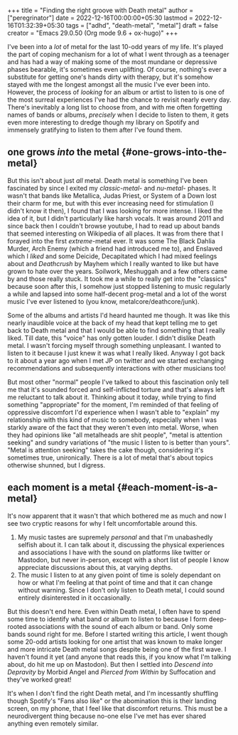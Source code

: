 +++
title = "Finding the right groove with Death metal"
author = ["peregrinator"]
date = 2022-12-16T00:00:00+05:30
lastmod = 2022-12-16T01:32:39+05:30
tags = ["adhd", "death-metal", "metal"]
draft = false
creator = "Emacs 29.0.50 (Org mode 9.6 + ox-hugo)"
+++

I've been into a _lot_ of metal for the last 10-odd years of my
life. It's played the part of coping mechanism for a lot of what I
went through as a teenager and has had a way of making some of the
most mundane or depressive phases bearable, it's sometimes even
uplifting. Of course, nothing's ever a substitute for getting one's
hands dirty with therapy, but it's somehow stayed with me the longest
amongst all the music I've ever been into. However, the process of
_looking_ for an album or artist to listen to is one of the most surreal
experiences I've had the chance to revisit nearly every day. There's
inevitably a long list to choose from, and with me often forgetting
names of bands or albums, _precisely_ when I decide to listen to them,
it gets even more interesting to dredge though my library on Spotify
and immensely gratifying to listen to them after I've found them.


## one grows _into_ the metal {#one-grows-into-the-metal}

But this isn't about just _all_ metal. Death metal is something I've
been fascinated by since I exited my _classic-metal_- and _nu-metal_-
phases. It wasn't that bands like Metallica, Judas Priest, or System
of a Down lost their charm for me, but with this ever increasing need
for stimulation (I didn't know it then), I found that I was looking
for more intense. I liked the idea of it, but I didn't particularly
like harsh vocals. It was around 2011 and since back then I couldn't
browse youtube, I had to read up about bands that seemed interesting
on Wikipedia of all places. It was from there that I forayed into the
first _extreme_-metal ever. It was some The Black Dahlia Murder, Arch
Enemy (which a friend had introduced me to), and Enslaved which I
_liked_ and some Deicide, Decapitated which I had mixed feelings about
and _Deathcrush_ by Mayhem which I really wanted to like but have grown
to hate over the years. Soilwork, Meshuggah and a few others came by
and those really stuck. It took me a while to really get into the
"classics" because soon after this, I somehow just stopped listening
to music regularly a while and lapsed into some half-decent prog-metal
and a lot of the worst music I've ever listened to (you know,
metalcore/deathcore/junk).

Some of the albums and artists I'd heard haunted me though. It was
like this nearly inaudible voice at the back of my head that kept
telling me to get back to Death metal and that I would be able to find
something that I really liked. Till date, this "voice" has only gotten
louder. I didn't dislike Death metal. I wasn't forcing myself through
something unpleasant. I wanted to listen to it because I just knew it
was what I really liked. Anyway I got back to it about a year ago when
I met JP on twitter and we started exchanging recommendations and
subsequently interactions with other musicians too!

But most other "normal" people I've talked to about this fascination
only tell me that it's sounded forced and self-inflicted torture and
that's always left me reluctant to talk about it. Thinking about it
today, while trying to find something "appropriate" for the moment,
I'm reminded of that feeling of oppressive discomfort I'd experience
when I wasn't able to "explain" my relationship with this kind of
music to somebody, especially when I was starkly aware of the fact
that they weren't even into metal. Worse, when they had opinions like
"all metalheads are shit people", "metal is attention seeking" and
sundry variations of "the music I listen to is better than
yours". "Metal is attention seeking" takes the cake though,
considering it's sometimes true, unironically. There is a lot of metal
that's about topics otherwise shunned, but I digress.


## each moment is a metal {#each-moment-is-a-metal}

It's now apparent that it wasn't that which bothered me as much and
now I see two cryptic reasons for why I felt uncomfortable around
this.

1.  My music tastes are supremely _personal_ and that I'm unabashedly
    selfish about it. I can talk about it, discussing the physical
    experiences and associations I have with the sound on platforms
    like twitter or Mastodon, but never in-person, except with a short
    list of people I know appreciate discussions about this, at varying
    depths.
2.  The music I listen to at any given point of time is solely
    dependant on how or what I'm feeling at that point of time and that
    it can change without warning. Since I don't only listen to Death
    metal, I could sound entirely disinterested in it occasionally.

But this doesn't end here. Even within Death metal, I often have to
spend some time to identify what band or album to listen to because I
form deep-rooted associations with the sound of each album or
band. Only some bands sound right for me. Before I started writing
this article, I went though some 20-odd artists looking for one artist
that was known to make longer and more intricate Death metal songs
despite being one of the first wave. I haven't found it yet (and
anyone that reads this, if you know what I'm talking about, do hit me
up on Mastodon). But then I settled into _Descend into Depravity_ by
Morbid Angel and _Pierced from Within_ by Suffocation and they've worked
great!

It's when I don't find the right Death metal, and I'm incessantly
shuffling though Spotify's "Fans also like" or the abomination this is
their landing screen, on my phone, that I feel like that discomfort
returns. This must be a neurodivergent thing because no-one else I've
met has ever shared anything even remotely similar.
